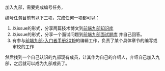 

加入九部，需要完成编号任务，

编号任务目前有以下三项，完成任何一项都可以：

 1. 以issue的形式，分享两篇技术博文到[前端九部知识库](https://github.com/frontend9/fe9-library/issues)
 2. 以issue的形式，分享一个面试问题到[前端九部面试题库](https://github.com/frontend9/fe9-interview/issues) 并自己回答。
 3. 有参与[前端九部-入门者手册2019](https://www.yuque.com/fe9/basic)的编辑工作，负责了某个具体章节的编写或审校的工作

然后找到一个自己认识的九部现有成员，让其作为自己的介绍人，介绍自己加入九部，之后就可以成为九部成员了。
